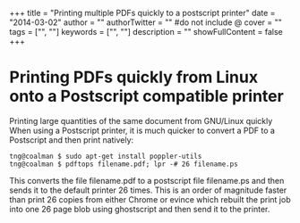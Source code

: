 +++
title = "Printing multiple PDFs quickly to a postscript printer"
date = "2014-03-02"
author = ""
authorTwitter = "" #do not include @
cover = ""
tags = ["", ""]
keywords = ["", ""]
description = ""
showFullContent = false
+++

# Printing PDFs quickly from Linux onto a Postscript compatible printer

Printing large quantities of the same document from GNU/Linux quickly
When using a Postscript printer, it is much quicker to convert a PDF to a Postscript and then print natively:

```
tng@coalman $ sudo apt-get install poppler-utils
tng@coalman $ pdftops filename.pdf; lpr -# 26 filename.ps 
```

This converts the file filename.pdf to a postscript file filename.ps and then sends it to the default printer 26 times. This is an order of magnitude faster than print 26 copies from either Chrome or evince which rebuilt the print job into one 26 page blob using ghostscript and then send it to the printer.
